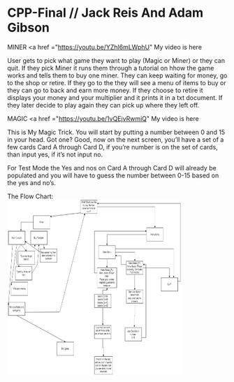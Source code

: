 # CPP-Final // Jack Reis And Adam Gibson
MINER
<a href ="https://youtu.be/YZhl6mLWphU" My video is here</a>

User gets to pick what game they want to play (Magic or Miner) or they can quit.
If they pick Miner it runs them through a tutorial on hhow the game works and tells them to buy one miner.
They can keep waiting for money, go to the shop or retire.
If they go to the they will see a menu of items to buy or they can go to back and earn more money.
If they choose to retire it displays your money and your multiplier and it prints it in a txt document.
If they later decide to play again they can pick up where they left off.

MAGIC
 <a href ="https://youtu.be/1vQEjvRwmiQ" My video is here</a>

This is My Magic Trick. You will start by putting a number between 0 and 15 in your head. Got one? Good, now on the next screen, you’ll have a set of a few cards Card A through Card D, if you’re number is on the set of cards, than input yes, if it’s not input no. 


For Test Mode the Yes and nos on Card A  through Card D will already be populated and you will have to guess the number between 0-15 based on the yes and no’s.

The Flow Chart: <img src="C++ Final-Page-1.jpg" height = "400" width ="400">
